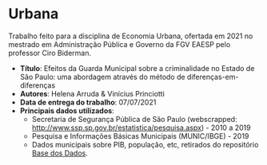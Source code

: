 # Urbana
Trabalho feito para a disciplina de Economia Urbana, ofertada em 2021 no mestrado em Administração Pública e Governo da FGV EAESP pelo professor Ciro Biderman.

- **Título**: Efeitos da Guarda Municipal sobre a criminalidade no Estado de São Paulo: uma abordagem através do método de diferenças-em-diferenças
- **Autores**: Helena Arruda & Vinícius Princiotti
- **Data de entrega do trabalho**: 07/07/2021
- **Principais dados utilizados**:
    - Secretaria de Segurança Pública de São Paulo (webscrapped: http://www.ssp.sp.gov.br/estatistica/pesquisa.aspx) - 2010 a 2019
    - Pesquisa e Informações Básicas Municipais (MUNIC/IBGE) - 2019
    - Dados municipais sobre PIB, população, etc, retirados do repositório [Base dos Dados](https://basedosdados.org/).
